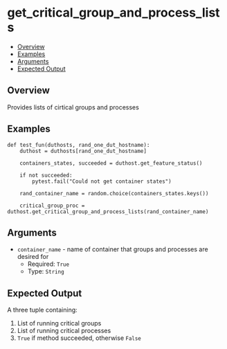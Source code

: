 # get_critical_group_and_process_lists

- [Overview](#overview)
- [Examples](#examples)
- [Arguments](#arguments)
- [Expected Output](#expected-output)

## Overview
Provides lists of cirtical groups and processes

## Examples
```
def test_fun(duthosts, rand_one_dut_hostname):
    duthost = duthosts[rand_one_dut_hostname]

    containers_states, succeeded = duthost.get_feature_status()

    if not succeeded:
        pytest.fail("Could not get container states")
    
    rand_container_name = random.choice(containers_states.keys())

    critical_group_proc = duthost.get_critical_group_and_process_lists(rand_container_name)
```


## Arguments
- `container_name` - name of container that groups and processes are desired for
    - Required: `True`
    - Type: `String`

## Expected Output
A three tuple containing:
1. List of running critical groups
2. List of running critical processes
3. `True` if method succeeded, otherwise `False`